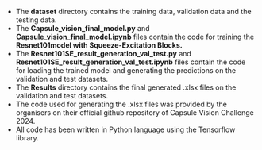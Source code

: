 - The **dataset** directory contains the training data, validation data and the testing data.
- The **Capsule_vision_final_model.py** and **Capsule_vision_final_model.ipynb** files contain the code for training the **Resnet101model with Squeeze-Excitation Blocks.**
- The **Resnet101SE_result_generation_val_test.py** and **Resnet101SE_result_generation_val_test.ipynb** files contain the code for loading the trained model and generating the predictions on the validation and test datasets.
- The **Results** directory contains the final generated .xlsx files on the validation and test datasets. 
- The code used for generating the .xlsx files was provided by the organisers on their official github repository of Capsule Vision Challenge 2024.
- All code has been written in Python language using the Tensorflow library.

